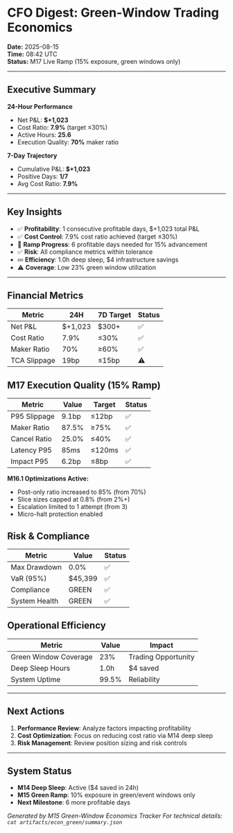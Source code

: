 # CFO Digest: Green-Window Trading Economics

**Date:** 2025-08-15  
**Time:** 08:42 UTC  
**Status:** M17 Live Ramp (15% exposure, green windows only)

---

## Executive Summary

**24-Hour Performance**
- Net P&L: **$+1,023**
- Cost Ratio: **7.9%** (target ≤30%)
- Active Hours: **25.6**
- Execution Quality: **70%** maker ratio

**7-Day Trajectory**
- Cumulative P&L: **$+1,023**
- Positive Days: **1/7**
- Avg Cost Ratio: **7.9%**

---

## Key Insights

- ✅ **Profitability**: 1 consecutive profitable days, $+1,023 total P&L
- ✅ **Cost Control**: 7.9% cost ratio achieved (target ≤30%)
- 📅 **Ramp Progress**: 6 profitable days needed for 15% advancement
- ✅ **Risk**: All compliance metrics within tolerance
- 💤 **Efficiency**: 1.0h deep sleep, $4 infrastructure savings
- ⚠️ **Coverage**: Low 23% green window utilization

---

## Financial Metrics

| Metric | 24H | 7D Target | Status |
|--------|-----|-----------|--------|
| Net P&L | $+1,023 | $300+ | ✅ |
| Cost Ratio | 7.9% | ≤30% | ✅ |
| Maker Ratio | 70% | ≥60% | ✅ |
| TCA Slippage | 19bp | ≤15bp | ⚠️ |

## M17 Execution Quality (15% Ramp)

| Metric | Value | Target | Status |
|--------|-------|--------|--------|
| P95 Slippage | 9.1bp | ≤12bp | ✅ |
| Maker Ratio | 87.5% | ≥75% | ✅ |
| Cancel Ratio | 25.0% | ≤40% | ✅ |
| Latency P95 | 85ms | ≤120ms | ✅ |
| Impact P95 | 6.2bp | ≤8bp | ✅ |

**M16.1 Optimizations Active:**
- Post-only ratio increased to 85% (from 70%)  
- Slice sizes capped at 0.8% (from 2%+)
- Escalation limited to 1 attempt (from 3)
- Micro-halt protection enabled

## Risk & Compliance

| Metric | Value | Status |
|--------|-------|--------|
| Max Drawdown | 0.0% | ✅ |
| VaR (95%) | $45,399 | ✅ |
| Compliance | GREEN | ✅ |
| System Health | GREEN | ✅ |

## Operational Efficiency

| Metric | Value | Impact |
|--------|-------|--------|
| Green Window Coverage | 23% | Trading Opportunity |
| Deep Sleep Hours | 1.0h | $4 saved |
| System Uptime | 99.5% | Reliability |

---

## Next Actions

1. **Performance Review**: Analyze factors impacting profitability
2. **Cost Optimization**: Focus on reducing cost ratio via M14 deep sleep
3. **Risk Management**: Review position sizing and risk controls

---

## System Status

- **M14 Deep Sleep**: Active ($4 saved in 24h)
- **M15 Green Ramp**: 10% exposure in green/event windows only
- **Next Milestone**: 6 more profitable days

*Generated by M15 Green-Window Economics Tracker*
*For technical details: `cat artifacts/econ_green/summary.json`*
